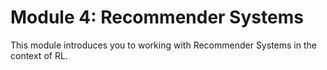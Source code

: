 # Module 4: Recommender Systems

This module introduces you to working with Recommender Systems in the context of RL.